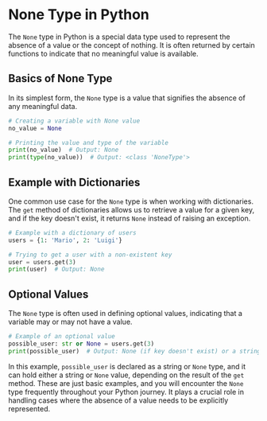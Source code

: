 # None Type in Python

The `None` type in Python is a special data type used to represent the absence of a value or the concept of nothing. It is often returned by certain functions to indicate that no meaningful value is available. 

## Basics of None Type

In its simplest form, the `None` type is a value that signifies the absence of any meaningful data.

```python
# Creating a variable with None value
no_value = None

# Printing the value and type of the variable
print(no_value)  # Output: None
print(type(no_value))  # Output: <class 'NoneType'>
```

## Example with Dictionaries

One common use case for the `None` type is when working with dictionaries. The `get` method of dictionaries allows us to retrieve a value for a given key, and if the key doesn't exist, it returns `None` instead of raising an exception.

```python
# Example with a dictionary of users
users = {1: 'Mario', 2: 'Luigi'}

# Trying to get a user with a non-existent key
user = users.get(3)
print(user)  # Output: None
```

## Optional Values

The `None` type is often used in defining optional values, indicating that a variable may or may not have a value.

```python
# Example of an optional value
possible_user: str or None = users.get(3)
print(possible_user)  # Output: None (if key doesn't exist) or a string (if key exists)
```

In this example, `possible_user` is declared as a string or `None` type, and it can hold either a string or `None` value, depending on the result of the `get` method. These are just basic examples, and you will encounter the `None` type frequently throughout your Python journey. It plays a crucial role in handling cases where the absence of a value needs to be explicitly represented.
